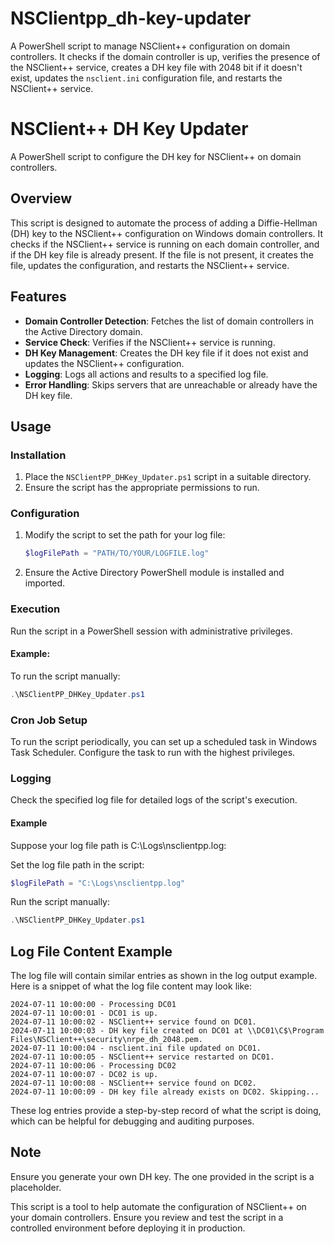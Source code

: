 # NSClientpp_dh-key-updater
A PowerShell script to manage NSClient++ configuration on domain controllers. It checks if the domain controller is up, verifies the presence of the NSClient++ service, creates a DH key file with 2048 bit if it doesn't exist, updates the `nsclient.ini` configuration file, and restarts the NSClient++ service.

# NSClient++ DH Key Updater

A PowerShell script to configure the DH key for NSClient++ on domain controllers.

## Overview

This script is designed to automate the process of adding a Diffie-Hellman (DH) key to the NSClient++ configuration on Windows domain controllers. It checks if the NSClient++ service is running on each domain controller, and if the DH key file is already present. If the file is not present, it creates the file, updates the configuration, and restarts the NSClient++ service.

## Features

- **Domain Controller Detection**: Fetches the list of domain controllers in the Active Directory domain.
- **Service Check**: Verifies if the NSClient++ service is running.
- **DH Key Management**: Creates the DH key file if it does not exist and updates the NSClient++ configuration.
- **Logging**: Logs all actions and results to a specified log file.
- **Error Handling**: Skips servers that are unreachable or already have the DH key file.

## Usage

### Installation

1. Place the `NSClientPP_DHKey_Updater.ps1` script in a suitable directory.
2. Ensure the script has the appropriate permissions to run.

### Configuration

1. Modify the script to set the path for your log file:
   ```powershell
   $logFilePath = "PATH/TO/YOUR/LOGFILE.log"
   ```
2. Ensure the Active Directory PowerShell module is installed and imported.

### Execution

Run the script in a PowerShell session with administrative privileges.

#### Example:

To run the script manually:

  ```powershell
  .\NSClientPP_DHKey_Updater.ps1
  ```

### Cron Job Setup

To run the script periodically, you can set up a scheduled task in Windows Task Scheduler. Configure the task to run with the highest privileges.

### Logging

Check the specified log file for detailed logs of the script's execution.

#### Example

Suppose your log file path is C:\Logs\nsclientpp.log:

Set the log file path in the script:

```powershell
$logFilePath = "C:\Logs\nsclientpp.log"
```

Run the script manually:

```powershell
.\NSClientPP_DHKey_Updater.ps1
```

## Log File Content Example

The log file will contain similar entries as shown in the log output example. Here is a snippet of what the log file content may look like:

```
2024-07-11 10:00:00 - Processing DC01
2024-07-11 10:00:01 - DC01 is up.
2024-07-11 10:00:02 - NSClient++ service found on DC01.
2024-07-11 10:00:03 - DH key file created on DC01 at \\DC01\C$\Program Files\NSClient++\security\nrpe_dh_2048.pem.
2024-07-11 10:00:04 - nsclient.ini file updated on DC01.
2024-07-11 10:00:05 - NSClient++ service restarted on DC01.
2024-07-11 10:00:06 - Processing DC02
2024-07-11 10:00:07 - DC02 is up.
2024-07-11 10:00:08 - NSClient++ service found on DC02.
2024-07-11 10:00:09 - DH key file already exists on DC02. Skipping...
```

These log entries provide a step-by-step record of what the script is doing, which can be helpful for debugging and auditing purposes.


## Note
Ensure you generate your own DH key. The one provided in the script is a placeholder.

This script is a tool to help automate the configuration of NSClient++ on your domain controllers. Ensure you review and test the script in a controlled environment before deploying it in production.
